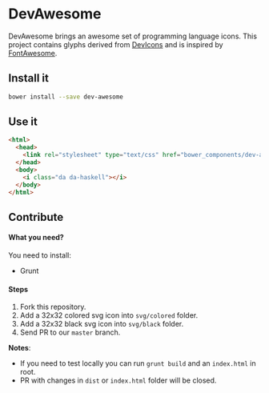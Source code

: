 # DevAwesome

DevAwesome brings an awesome set of programming language icons.
This project contains glyphs derived from [DevIcons](http://vorillaz.github.io/devicons) and is inspired by [FontAwesome](http://fontawesome.io).

## Install it

```sh
bower install --save dev-awesome
```

## Use it

```html
<html>
  <head>
    <link rel="stylesheet" type="text/css" href="bower_components/dev-awesome/dist/dev-awesome.css">
  </head>
  <body>
    <i class="da da-haskell"></i>
  </body>
</html>

```

## Contribute

#### What you need?

You need to install:

* Grunt

#### Steps

1. Fork this repository.
1. Add a 32x32 colored svg icon into `svg/colored` folder.
1. Add a 32x32 black svg icon into `svg/black` folder.
1. Send PR to our `master` branch.

**Notes**:
* If you need to test locally you can run `grunt build` and an `index.html` in root.
* PR with changes in `dist` or `index.html` folder will be closed.
